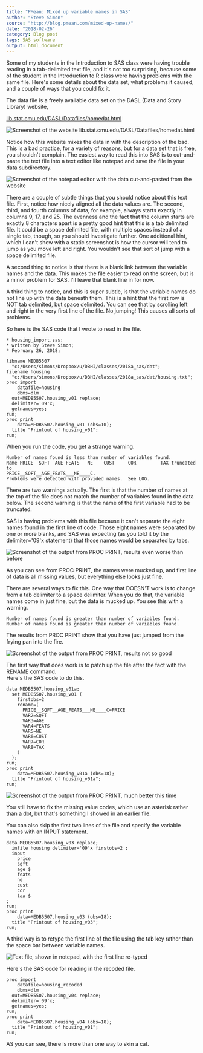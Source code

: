 ```yaml
---
title: "PMean: Mixed up variable names in SAS"
author: "Steve Simon"
source: "http://blog.pmean.com/mixed-up-names/"
date: "2018-02-26"
category: Blog post
tags: SAS software
output: html_document
---
```


Some of my students in the Introduction to SAS class were having trouble
reading in a tab-delimited text file, and it's not too surprising,
because some of the student in the Introduction to R class were having
problems with the same file. Here's some details about the data set,
what problems it caused, and a couple of ways that you could fix
it.

<!---More--->

The data file is a freely available data set on the DASL (Data and Story
Library) website,

[lib.stat.cmu.edu/DASL/Datafiles/homedat.html](http://lib.stat.cmu.edu/DASL/Datafiles/homedat.html)

![Screenshot of the website
lib.stat.cmu.edu/DASL/Datafiles/homedat.html](http://www.pmean.com/18/images/housing_import01.png)

Notice how this website mixes the data in with the description of the
bad. This is a bad practice, for a variety of reasons, but for a data
set that is free, you shouldn't complain. The easiest way to read this
into SAS is to cut-and-paste the text file into a text editor like
notepad and save the file in your data subdirectory.

![Screenshot of the notepad editor with the data cut-and-pasted from the
website](http://www.pmean.com/18/images/housing_import02.png)

There are a couple of subtle things that you should notice about this
text file. First, notice how nicely aligned all the data values are. The
second, third, and fourth columns of data, for example, always starts
exactly in columns 9, 17, and 25. The evenness and the fact that the
column starts are exactly 8 characters apart is a pretty good hint that
this is a tab delimited file. It could be a space delimited file, with
multiple spaces instead of a single tab, though, so you should
investigate further. One additional hint, which I can't show with a
static screenshot is how the cursor will tend to jump as you move left
and right. You wouldn't see that sort of jump with a space delimited
file.

A second thing to notice is that there is a blank link between the
variable names and the data. This makes the file easier to read on the
screen, but is a minor problem for SAS. I'll leave that blank line in
for now.

A third thing to notice, and this is super subtle, is that the variable
names do not line up with the data beneath them. This is a hint that the
first row is NOT tab delimited, but space delimited. You can see that by
scrolling left and right in the very first line of the file. No jumping!
This causes all sorts of problems.

So here is the SAS code that I wrote to read in the file.

    * housing_import.sas;
    * written by Steve Simon;
    * February 26, 2018;

    libname MEDB5507
      "c:/Users/simons/Dropbox/u/DBHI/classes/2018a_sas/dat";
    filename housing
      "c:/Users/simons/Dropbox/u/DBHI/classes/2018a_sas/dat/housing.txt";
    proc import
        datafile=housing
        dbms=dlm
      out=MEDB5507.housing_v01 replace;
      delimiter='09'x;
      getnames=yes;
    run;
    proc print
        data=MEDB5507.housing_v01 (obs=10);
      title "Printout of housing_v01";
    run;

When you run the code, you get a strange warning.

    Number of names found is less than number of variables found.
    Name PRICE  SQFT  AGE FEATS   NE    CUST     COR         TAX truncated to
    PRICE__SQFT__AGE_FEATS___NE____C.
    Problems were detected with provided names.  See LOG.

There are two warnings actually. The first is that the number of names
at the top of the file does not match the number of variables found in
the data below. The second warning is that the name of the first
variable had to be truncated.

SAS is having problems with this file because it can't separate the
eight names found in the first line of code. Those eight names were
separated by one or more blanks, and SAS was expecting (as you told it
by the delimiter='09'x statement) that those names would be separated by
tabs.

![Screenshot of the output from PROC PRINT, results even worse than
before](http://www.pmean.com/18/images/housing_import03.png)

As you can see from PROC PRINT, the names were mucked up, and first line
of data is all missing values, but everything else looks just fine.

There are several ways to fix this. One way that DOESN'T work is to
change from a tab delimiter to a space delimiter. When you do that, the
variable names come in just fine, but the data is mucked up. You see
this with a warning.

    Number of names found is greater than number of variables found.
    Number of names found is greater than number of variables found.

The results from PROC PRINT show that you have just jumped from the
frying pan into the fire.

![Screenshot of the output from PROC PRINT, results not so
good](http://www.pmean.com/18/images/housing_import04.png)

The first way that does work is to patch up the file after the fact with
the RENAME command.\
Here's the SAS code to do this.

    data MEDB5507.housing_v01a;
      set MEDB5507.housing_v01 (
        firstobs=2
        rename=(
          PRICE__SQFT__AGE_FEATS___NE____C=PRICE
          VAR2=SQFT
          VAR3=AGE
          VAR4=FEATS
          VAR5=NE
          VAR6=CUST
          VAR7=COR
          VAR8=TAX
        )
      );
    run;
    proc print
        data=MEDB5507.housing_v01a (obs=18);
      title "Printout of housing_v01a";
    run;

![Screenshot of the output from PROC PRINT, much better this
time](http://www.pmean.com/18/images/housing_import05.png)

You still have to fix the missing value codes, which use an asterisk
rather than a dot, but that's something I showed in an earlier file.

You can also skip the first two lines of the file and specify the
variable names with an INPUT statement.

    data MEDB5507.housing_v03 replace;
      infile housing delimiter='09'x firstobs=2 ;
      input
        price
        sqft
        age $
        feats
        ne
        cust
        cor
        tax $
    ;
    run;
    proc print
        data=MEDB5507.housing_v03 (obs=18);
      title "Printout of housing_v03";
    run;

A third way is to retype the first line of the file using the tab key
rather than the space bar between variable names.

![Text file, shown in notepad, with the first line
re-typed](http://www.pmean.com/18/images/housing_import06.png)

Here's the SAS code for reading in the recoded file.

    proc import
        datafile=housing_recoded
        dbms=dlm
      out=MEDB5507.housing_v04 replace;
      delimiter='09'x;
      getnames=yes;
    run;
    proc print
        data=MEDB5507.housing_v04 (obs=18);
      title "Printout of housing_v01";
    run;

AS you can see, there is more than one way to skin a cat.


